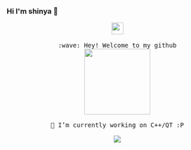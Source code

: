 ### Hi I'm shinya 👋

<p align="center">
  <img src="https://user-images.githubusercontent.com/5679180/79618120-0daffb80-80be-11ea-819e-d2b0fa904d07.gif" width="27px">
  <br><br>
  <samp>
    :wave: Hey! Welcome to my github
    <br>
    <img src="https://github.com/guobinhit/guobinhit/blob/master/loading/Kamado-Nezuko.gif" width="150px" height="150px" align="center">
    <br><br>🔭 I’m currently working on C++/QT :P<br><br>
    <img align="centrt" src="https://github-readme-stats.vercel.app/api?username=shinyawhy&count_private =true&show_icons=true&icon_color=CE1D2D&text_color=718096&bg_color=ffffff&hide_title=false" />
  </samp>
<br>
</p>

<!--
**shinyawhy/shinyawhy** is a ✨ _special_ ✨ repository because its `README.md` (this file) appears on your GitHub profile.

Here are some ideas to get you started:

- 🔭 I’m currently working on ...
- 🌱 I’m currently learning ...
- 👯 I’m looking to collaborate on ...
- 🤔 I’m looking for help with ...
- 💬 Ask me about ...
- 📫 How to reach me: ...
- 😄 Pronouns: ...
- ⚡ Fun fact: ...
-->
